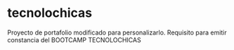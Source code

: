 # tecnolochicas
Proyecto de portafolio modificado para personalizarlo. Requisito para emitir constancia del BOOTCAMP TECNOLOCHICAS 
